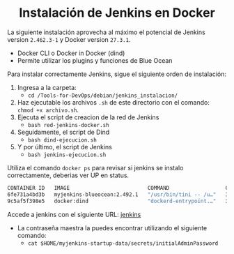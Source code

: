 <h1 align='center'> Instalación de Jenkins en Docker</h1>

La siguiente instalación aprovecha al máximo el potencial de Jenkins version `2.462.3-1` y Docker version `27.3.1`.

- Docker CLI o Docker in Docker (dind)
- Permite utilizar los plugins y funciones de Blue Ocean

Para instalar correctamente Jenkins, sigue el siguiente orden de instalación:

1. Ingresa a la carpeta: 
	- `cd /Tools-for-DevOps/debian/jenkins_instalacion/`
2. Haz ejecutable los archivos `.sh` de este directorio con el comando: `chmod +x archivo.sh`.
3. Ejecuta el script de creacion de la red de Jenkins
	- `bash red-jenkins-docker.sh`
4. Seguidamente, el script de Dind
	- `bash dind-ejecucion.sh`
5. Y por último, el script de Jenkins
	- `bash jenkins-ejecucion.sh`

Utiliza el comando `docker ps` para revisar si jenkins se instalo correctamente, deberias ver UP en status.
```bash
CONTAINER ID   IMAGE                         COMMAND                  CREATED         STATUS         PORTS                                                                                      NAMES
6fe731a4bd3b   myjenkins-blueocean:2.492.1   "/usr/bin/tini -- /u…"   3 seconds ago   Up 3 seconds   0.0.0.0:8080->8080/tcp, :::8080->8080/tcp, 0.0.0.0:50000->50000/tcp, :::50000->50000/tcp   jenkins-blueocean
9c5af5f398e5   docker:dind                   "dockerd-entrypoint.…"   3 hours ago     Up 3 hours     2375/tcp, 0.0.0.0:2376->2376/tcp, :::2376->2376/tcp                                        jenkins-dind

```

Accede a jenkins con el siguiente URL: [jenkins](http://localhost:8080/)

- La contraseña maestra la puedes encontrar utilizando el siguiente comando:
	- `cat $HOME/myjenkins-startup-data/secrets/initialAdminPassword`
